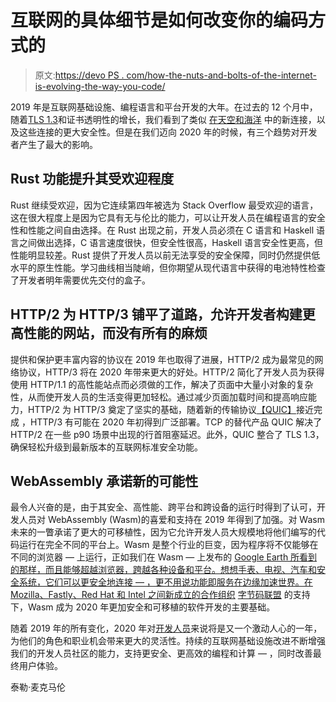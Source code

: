 # 互联网的具体细节是如何改变你的编码方式的

> 原文:[https://devo PS . com/how-the-nuts-and-bolts-of-the-internet-is-evolving-the-way-you-code/](https://devops.com/how-the-nuts-and-bolts-of-the-internet-are-evolving-to-change-the-way-you-code/)

2019 年是互联网基础设施、编程语言和平台开发的大年。在过去的 12 个月中，随着[TLS 1.3](https://telemetry.mozilla.org/new-pipeline/evo.html#!aggregates=0%2520bucket%2520percentage&cumulative=0&end_date=2019-10-15&include_spill=0&keys=!__none__!__none__&max_channel_version=beta%252F70&measure=SSL_HANDSHAKE_VERSION&min_channel_version=beta%252F57&processType=*&product=Firefox&sanitize=1&sort_keys=submissions&start_date=2019-09-01&trim=1&use_submission_date=0)和证书透明性的增长，我们看到了类似 [在天空和海洋](https://www.washingtonpost.com/business/why-low-earth-orbit-satellites-are-the-new-space-race/2019/10/31/30c7213e-fbc1-11e9-9e02-1d45cb3dfa8f_story.html) 中的新连接，以及这些连接的更大安全性。但是在我们迈向 2020 年的时候，有三个趋势对开发者产生了最大的影响。

## **Rust 功能提升其受欢迎程度**

Rust 继续受欢迎，因为它连续第四年被选为 Stack Overflow 最受欢迎的语言[](https://insights.stackoverflow.com/survey/2019#technology-_-most-loved-dreaded-and-wanted-languages)，这在很大程度上是因为它具有无与伦比的能力，可以让开发人员在编程语言的安全性和性能之间自由选择。在 Rust 出现之前，开发人员必须在 C 语言和 Haskell 语言之间做出选择，C 语言速度很快，但安全性很高，Haskell 语言安全性更高，但性能明显较差。Rust 提供了开发人员以前无法享受的安全保障，同时仍然提供低水平的原生性能。学习曲线相当陡峭，但你期望从现代语言中获得的电池特性检查了开发者明年需要优先交付的盒子。

## **HTTP/2 为 HTTP/3 铺平了道路，允许开发者构建更高性能的网站，而没有所有的麻烦**

提供和保护更丰富内容的协议在 2019 年也取得了进展，HTTP/2 成为最常见的网络协议[](https://telemetry.mozilla.org/new-pipeline/dist.html#!cumulative=0&end_date=2019-08-26&include_spill=0&keys=__none__!__none__!__none__&max_channel_version=beta%252F69&measure=HTTP_RESPONSE_VERSION&min_channel_version=null&processType=*&product=Firefox&sanitize=1&sort_by_value=0&sort_keys=submissions&start_date=2019-07-07&table=0&trim=1&use_submission_date=0)，HTTP/3 将在 2020 年带来更大的好处。HTTP/2 简化了开发人员为获得使用 HTTP/1.1 的高性能站点而必须做的工作，解决了页面中大量小对象的复杂性，从而使开发人员的生活变得更加轻松。通过减少页面加载时间和提高响应能力，HTTP/2 为 HTTP/3 奠定了坚实的基础，随着新的传输协议[【QUIC】](https://www.fastly.com/blog/why-fastly-loves-quic-http3)接近完成 ，HTTP/3 有可能在 2020 年初得到广泛部署。TCP 的替代产品 QUIC 解决了 HTTP/2 在一些 p90 场景中出现的行首阻塞延迟。此外，QUIC 整合了 TLS 1.3，确保轻松升级到最新版本的互联网标准安全功能。

## **WebAssembly 承诺新的可能性**

最令人兴奋的是，由于其安全、高性能、跨平台和跨设备的运行时得到了认可，开发人员对 WebAssembly (Wasm)的喜爱和支持在 2019 年得到了加强。对 Wasm 未来的一瞥承诺了更大的可移植性，因为它允许开发人员大规模地将他们编写的代码运行在完全不同的平台上。Wasm 是整个行业的巨变，因为程序将不仅能够在不同的浏览器 — 上运行，正如我们在 Wasm — 上发布的 [Google Earth 所看到的那样，而且能够超越浏览器，跨越各种设备和平台。想想手表、电视、汽车和安全系统，它们可以更安全地连接 — ，更不用说功能即服务在边缘加速世界。在 Mozilla、Fastly、Red Hat 和 Intel 之间新成立的合作组织](https://blog.chromium.org/2019/06/webassembly-brings-google-earth-to-more.html) [字节码联盟](https://bytecodealliance.org/) 的支持下，Wasm 成为 2020 年更加安全和可移植的软件开发的主要基础。

随着 2019 年的所有变化，2020 年对[开发人员](https://devops.com/critical-skills-developers-need-to-avoid-getting-left-behind/)来说将是又一个激动人心的一年，为他们的角色和职业机会带来更大的灵活性。持续的互联网基础设施改进不断增强我们的开发人员社区的能力，支持更安全、更高效的编程和计算 — ，同时改善最终用户体验。

泰勒·麦克马伦